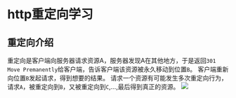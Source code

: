 # http重定向学习
## 重定向介绍
重定向是客户端向服务器请求资源A，服务器发现A在其他地方，于是返回`301 Move Premanently`给客户端，告诉客户端该资源被永久移动到位置`B`。
客户端重新向位置`B`发起请求，得到想要的结果。
请求一个资源有可能发生多次重定向行为，请求`A`，被重定向到`B`，又被重定向到`C`,...,最后得到真正的资源。
![](file:///home/liaoya/%E5%9B%BE%E7%89%87/%E9%87%8D%E5%AE%9A%E5%90%91%E9%A1%B5%E9%9D%A2%E6%88%AA%E5%9B%BE.png)
